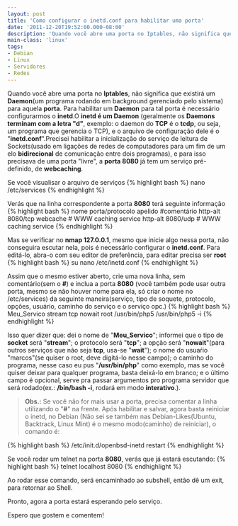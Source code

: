 ```yaml
---
layout: post
title: 'Como configurar o inetd.conf para habilitar uma porta'
date: '2011-12-20T19:52:00.000-08:00'
description: 'Quando você abre uma porta no Iptables, não significa que existirá um Daemon(um programa rodando em background gerenciado pelo sistema) para aquela porta.'
main-class: 'linux'
tags:
- Debian
- Linux
- Servidores
- Redes
---
```


Quando você abre uma porta no __Iptables__, não significa que existirá um __Daemon__(um programa rodando em background gerenciado pelo sistema) para aquela __porta__. Para habilitar um __Daemon__ para tal porta é necessário configurarmos o __inetd__.O __inetd é um Daemon__ (geralmente os __Daemons terminam com a letra "d"__, exemplo: o daemon do __TCP__ é o __tcdp__, ou seja, um programa que gerencia o TCP), e o arquivo de configuração dele é o "__inetd.conf__".Precisei habilitar a inicialização do serviço de leitura de Sockets(usado em ligações de redes de computadores para um fim de um elo __bidirecional__ de comunicação entre dois programas), e para isso precisava de uma porta "livre", a __porta 8080__ já tem um serviço pré-definido, de __webcaching__.

Se você visualisar o arquivo de serviços
{% highlight bash %}
nano /etc/services
{% endhighlight %}

Verás que na linha correspondente a porta __8080__ terá seguinte informação
{% highlight bash %}
nome      porta/protocolo        apelido     #comentário 
http-alt 8080/tcp webcache # WWW caching service
http-alt 8080/udp   # WWW caching service
{% endhighlight %}

Mas se verificar no __nmap 127.0.0.1__, mesmo que inicie algo nessa porta, não conseguira escutar nela, pois é necessário configurar o __inetd.conf__. Para editá-lo, abra-o com seu editor de preferência, para editar precisa ser __root__
{% highlight bash %}
su
nano /etc/inetd.conf
{% endhighlight %}

Assim que o mesmo estiver aberto, crie uma nova linha, sem comentário(sem o __#__) e inclua a porta __8080__ (você também pode usar outra porta, mesmo se não houver nome para ela, só criar o nome no /etc/services) da seguinte maneira(serviço, tipo de soquete, protocolo, opções, usuário, caminho do serviço e o serviço opc.)
{% highlight bash %}
Meu_Servico    stream    tcp    nowait      root   /usr/bin/php5   /usr/bin/php5 -i
{% endhighlight %}

Isso quer dizer que: dei o nome de "__Meu_Servico__"; informei que o tipo de __socket__ será "__stream__"; o protocolo será "__tcp__"; a opção será "__nowait__"(para outros serviços que não seja __tcp__, usa-se "__wait__"); o nome do usuaŕio "marcos"(se quiser o root, deve digitá-lo nesse campo); o caminho do programa, nesse caso eu pus "__/usr/bin/php__" como exemplo, mas se você quiser deixar para qualquer programa, basta deixá-lo em branco; e o último campo é opcional, serve pra passar argumentos pro programa servidor que será rodado(ex.: __/bin/bash -i__, rodará em modo __interativo__.).

> __Obs.:__ Se você não for mais usar a porta, precisa comentar a linha utilizando o "__#__" na frente.
Após habilitar e salvar, agora basta reiniciar o inetd, no Debian (Não sei se também nas Debian-Likes(Ubuntu, Backtrack, Linux Mint) é o mesmo modo(caminho) de reiniciar), o comando é:

{% highlight bash %}
/etc/init.d/openbsd-inetd restart
{% endhighlight %}

Se você rodar um telnet na porta __8080__, verás que já estará escutando:
{% highlight bash %}
telnet localhost 8080
{% endhighlight %}

Ao rodar esse comando, será encaminhado ao subshell, então dê um exit, para retornar ao Shell.

Pronto, agora a porta estará esperando pelo serviço.

Espero que gostem e comentem!

<script async src="https://pagead2.googlesyndication.com/pagead/js/adsbygoogle.js"></script>

<!-- Informat -->
<ins class="adsbygoogle"
 style="display:block"
 data-ad-client="ca-pub-2838251107855362"
 data-ad-slot="2327980059"
 data-ad-format="auto"
 data-full-width-responsive="true"></ins>

<script>
(adsbygoogle = window.adsbygoogle || []).push({});
</script>

